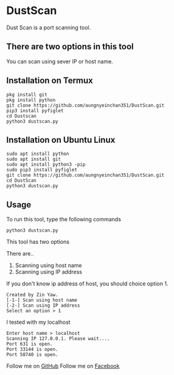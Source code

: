 # DustScan
Dust Scan is a port scanning tool. 

## There are two options in this tool
You can scan using sever IP or host name.

## Installation on Termux
```
pkg install git
pkg install python
git clone https://github.com/aungnyeinchan351/DustScan.git
pip3 install pyfiglet
cd Dustscan
python3 dustscan.py
```

## Installation on Ubuntu Linux
```
sudo apt install python
sudo apt install git
sudo apt install python3 -pip
sudo pip3 install pyfiglet
git clone https://github.com/aungnyeinchan351/DustScan.git
cd DustScan
python3 dustscan.py
```

## Usage
To run this tool, type the following commands
```
python3 dustscan.py
```
This tool has two options

There are..
1. Scanning using host name
2. Scanning using IP address

If you don't know ip address of host, you should choice option 1.

```
Created by Zin Yaw.
[-1-] Scan using host name
[-2-] Scan using IP address
Select an option > 1
```
I tested with my localhost
```
Enter host name > localhost
Scanning IP 127.0.0.1. Please wait....
Port 631 is open.
Port 33144 is open.
Port 50740 is open.
```
Follow me on [GitHub](https://GitHub.com/aungnyeinchan351)
Follow me on [Facebook](https://facebook.com/zinyaw3063)
